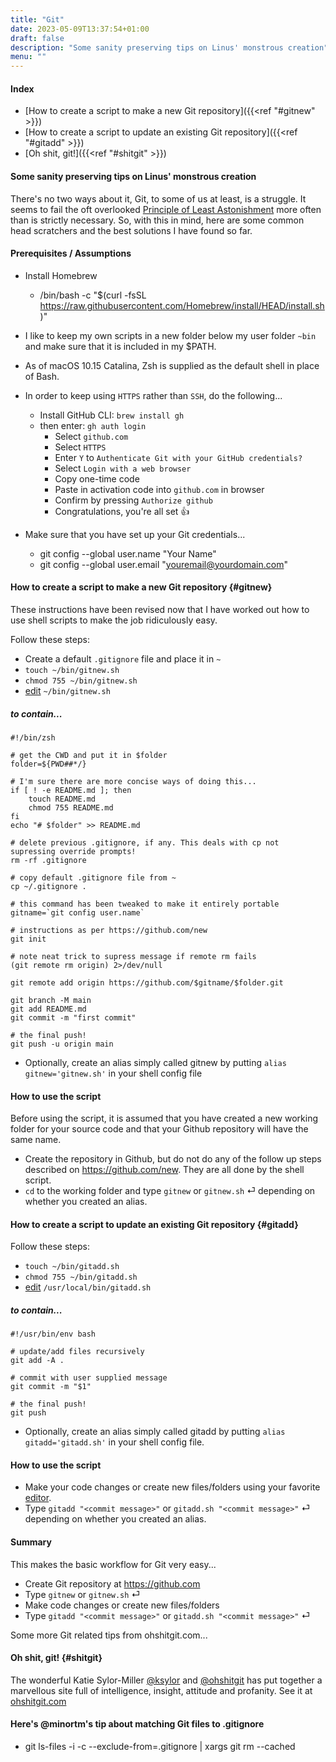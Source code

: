 ```yaml
---
title: "Git"
date: 2023-05-09T13:37:54+01:00
draft: false
description: "Some sanity preserving tips on Linus' monstrous creation"
menu: "" 
---
```


#### Index

* [How to create a script to make a new Git repository]({{<ref "#gitnew" >}})
* [How to create a script to update an existing Git repository]({{<ref "#gitadd" >}})
* [Oh shit, git!]({{<ref "#shitgit" >}})

#### Some sanity preserving tips on Linus' monstrous creation

There's no two ways about it, Git, to some of us at least, is a struggle. It seems to fail the oft
overlooked
[Principle of Least Astonishment](https://en.wikipedia.org/wiki/Principle_of_least_astonishment)
more often than is strictly necessary. So, with this in mind, here are some common head scratchers
and the best solutions I have found so far.

#### Prerequisites / Assumptions

* Install Homebrew
    * /bin/bash -c "$(curl -fsSL https://raw.githubusercontent.com/Homebrew/install/HEAD/install.sh)"

* I like to keep my own scripts in a new folder below my user folder `~bin` and make sure that it is included in my $PATH.
* As of macOS 10.15 Catalina, Zsh is supplied as the default shell in place of Bash.
* In order to keep using `HTTPS` rather than `SSH`, do the following...
    * Install GitHub CLI: `brew install gh`
    * then enter: `gh auth login`
        * Select `github.com`
        * Select `HTTPS`
        * Enter `Y` to `Authenticate Git with your GitHub credentials?`
        * Select `Login with a web browser`
        * Copy one-time code
        * Paste in activation code into `github.com` in browser
        * Confirm by pressing `Authorize github`
        * Congratulations, you're all set 👍

* Make sure that you have set up your Git credentials...
    * git config --global user.name "Your Name"
    * git config --global user.email "youremail@yourdomain.com"

#### How to create a script to make a new Git repository {#gitnew}

These instructions have been revised now that I have worked out how to use shell scripts to make the job ridiculously easy.

Follow these steps:

* Create a default `.gitignore` file and place it in `~`
* `touch ~/bin/gitnew.sh`
* `chmod 755 ~/bin/gitnew.sh`
* [edit](https://code.visualstudio.com/) `~/bin/gitnew.sh`

##### to contain...

    #!/bin/zsh
    
    # get the CWD and put it in $folder
    folder=${PWD##*/}
    
    # I'm sure there are more concise ways of doing this...
    if [ ! -e README.md ]; then
        touch README.md
        chmod 755 README.md
    fi
    echo "# $folder" >> README.md

    # delete previous .gitignore, if any. This deals with cp not supressing override prompts!
    rm -rf .gitignore

    # copy default .gitignore file from ~
    cp ~/.gitignore .

    # this command has been tweaked to make it entirely portable
    gitname=`git config user.name`

    # instructions as per https://github.com/new
    git init

    # note neat trick to supress message if remote rm fails
    (git remote rm origin) 2>/dev/null

    git remote add origin https://github.com/$gitname/$folder.git

    git branch -M main
    git add README.md
    git commit -m "first commit"

    # the final push!
    git push -u origin main

* Optionally, create an alias simply called gitnew by putting `alias gitnew='gitnew.sh'` in your
shell config file

#### How to use the script

Before using the script, it is assumed that you have created a new working folder for your source
code and that your Github repository will have the same name.

* Create the repository in Github, but do not do any of the follow up steps described on
https://github.com/new. They are all done by the shell script.
* `cd` to the working folder and type `gitnew` or `gitnew.sh` ⏎ depending on whether you created an alias.

#### How to create a script to update an existing Git repository {#gitadd}

Follow these steps:

* `touch ~/bin/gitadd.sh`
* `chmod 755 ~/bin/gitadd.sh`
* [edit](https://code.visualstudio.com/) `/usr/local/bin/gitadd.sh`

##### to contain...

    #!/usr/bin/env bash

    # update/add files recursively
    git add -A .

    # commit with user supplied message
    git commit -m "$1"

    # the final push!
    git push

* Optionally, create an alias simply called gitadd by putting `alias gitadd='gitadd.sh'` in your shell config file.

#### How to use the script

* Make your code changes or create new files/folders using your favorite
[editor](https://code.visualstudio.com/).
* Type `gitadd "<commit message>"` or `gitadd.sh "<commit message>"` ⏎ depending on whether you
created an alias.

#### Summary

This makes the basic workflow for Git very easy...

* Create Git repository at https://github.com
* Type `gitnew` or `gitnew.sh` ⏎
* Make code changes or create new files/folders
* Type `gitadd "<commit message>"` or `gitadd.sh "<commit message>"` ⏎

Some more Git related tips from ohshitgit.com...

#### Oh shit, git! {#shitgit}

The wonderful Katie Sylor-Miller [@ksylor](https://twitter.com/ksylor) and [@ohshitgit](https://twitter.com/ohshitgit) has put together
a marvellous site full of intelligence, insight, attitude and profanity. See it at [ohshitgit.com](https://ohshitgit.com)

#### Here's @minortm's tip about matching Git files to .gitignore

* git ls-files -i -c --exclude-from=.gitignore | xargs git rm --cached

